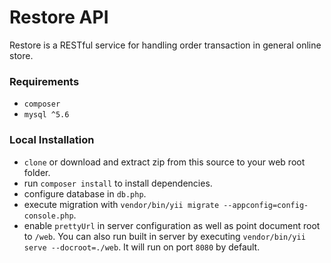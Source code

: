 # Restore API
Restore is a RESTful service for handling order transaction in general online store.

### Requirements
- `composer`
- `mysql ^5.6`

### Local Installation
- `clone` or download and extract zip from this source to your web root folder.
- run `composer install` to install dependencies.
- configure database in `db.php`.
- execute migration with `vendor/bin/yii migrate --appconfig=config-console.php`.
- enable `prettyUrl` in server configuration as well as point document root to `/web`. You can also run built in server by executing `vendor/bin/yii serve --docroot=./web`. It will run on port `8080` by default.

